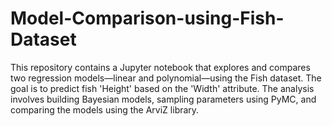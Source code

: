 # Model-Comparison-using-Fish-Dataset
This repository contains a Jupyter notebook that explores and compares two regression models—linear and polynomial—using the Fish dataset. The goal is to predict fish 'Height' based on the 'Width' attribute. The analysis involves building Bayesian models, sampling parameters using PyMC, and comparing the models using the ArviZ library.
